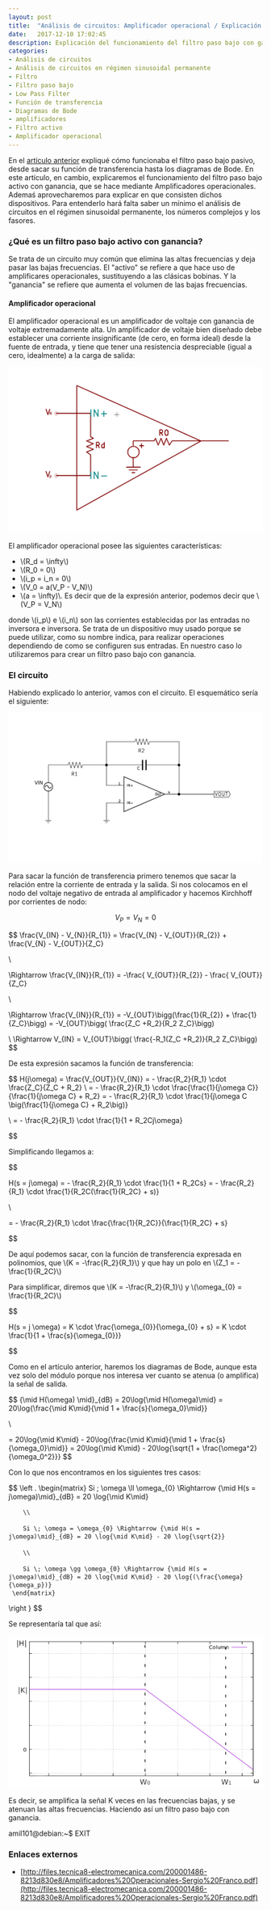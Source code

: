 ```yaml
---
layout: post
title:  "Análisis de circuitos: Amplificador operacional / Explicación Filtro Paso Bajo con ganancia usando amplificadores"
date:   2017-12-10 17:02:45
description: Explicación del funcionamiento del filtro paso bajo con ganacia.
categories:
- Análisis de circuitos
- Análisis de circuitos en régimen sinusoidal permanente
- Filtro
- Filtro paso bajo
- Low Pass Filter
- Función de transferencia
- Diagramas de Bode
- amplificadores
- Filtro activo
- Amplificador operacional
---
```


En el [artículo anterior](../Filtro-paso-bajo/) expliqué cómo funcionaba el filtro paso bajo pasivo, desde sacar su función de transferencia hasta los diagramas de Bode. En este artículo, en cambio, explicaremos el funcionamiento del filtro paso bajo activo con ganancia, que se hace mediante Amplificadores operacionales. Ademaś aprovecharemos para explicar en que consisten dichos dispositivos. Para entenderlo hará falta saber un mínimo el análisis de circuitos en el régimen sinusoidal permanente, los números complejos y los fasores.

### ¿Qué es un filtro paso bajo activo con ganancia?
Se trata de un circuito muy común que elimina las altas frecuencias y deja pasar las bajas frecuencias. El "activo" se refiere a que hace uso de amplificares operacionales, sustituyendo a las clásicas bobinas. Y la "ganancia" se refiere que aumenta el volumen de las bajas frecuencias.

#### Amplificador operacional
El amplificador operacional es un amplificador de voltaje con ganancia de voltaje extremadamente alta. Un amplificador de voltaje bien diseñado debe establecer una corriente insignificante (de cero, en forma ideal) desde la fuente de entrada, y tiene que tener una resistencia despreciable (igual a cero, idealmente) a la carga de salida:

![Amplificador operacional](../images/ampop.png)

El amplificador operacional posee las siguientes características:

* \\(R_d = \infty\\)
* \\(R_0 = 0\\)
* \\(i_p = i_n = 0\\)
* \\(V_0 = a(V_P - V_N)\\)
* \\(a = \infty)\\. Es decir que de la expresión anterior, podemos decir que \\(V_P = V_N\\)

donde \\(i_p\\) e \\(i_n\\) son las corrientes establecidas por las entradas no inversora e inversora. Se trata de un dispositivo muy usado porque se puede utilizar, como su nombre indica, para realizar operaciones dependiendo de como se configuren sus entradas. En nuestro caso lo utilizaremos para crear un filtro paso bajo con ganancia.

### El circuito

Habiendo explicado lo anterior, vamos con el circuito. El esquemático sería el siguiente:

![Esquemático](../images/FiltroPasoBajoGananciaSchematic.png)

Para sacar la función de transferencia primero tenemos que sacar la relación entre la corriente de entrada y la salida. Si nos colocamos en el nodo del voltaje negativo de entrada al amplificador y hacemos Kirchhoff por corrientes de nodo:

$$
V_{P} = V_{N} = 0
$$

$$
\frac{V_{IN} - V_{N}}{R_{1}} = \frac{V_{N} - V_{OUT}}{R_{2}} + \frac{V_{N} - V_{OUT}}{Z_C}

\\

\Rightarrow \frac{V_{IN}}{R_{1}} = -\frac{ V_{OUT}}{R_{2}} - \frac{ V_{OUT}}{Z_C}

\\

\Rightarrow \frac{V_{IN}}{R_{1}} = -V_{OUT}\bigg(\frac{1}{R_{2}} + \frac{1}{Z_C}\bigg) = -V_{OUT}\bigg( \frac{Z_C +R_2}{R_2 Z_C}\bigg)

\\
\Rightarrow V_{IN} = V_{OUT}\bigg( \frac{-R_1(Z_C +R_2)}{R_2 Z_C}\bigg)
$$

De esta expresión sacamos la función de transferencia:

$$
H(j\omega) = \frac{V_{OUT}}{V_{IN}} = - \frac{R_2}{R_1} \cdot \frac{Z_C}{Z_C + R_2}
\\
= - \frac{R_2}{R_1} \cdot \frac{\frac{1}{j\omega C}}{\frac{1}{j\omega C} + R_2} = - \frac{R_2}{R_1} \cdot \frac{1}{j\omega C \big(\frac{1}{j\omega C} + R_2\big)}

\\
= - \frac{R_2}{R_1} \cdot \frac{1}{1 + R_2Cj\omega}

$$

Simplificando llegamos a:

$$

H(s = j\omega) = - \frac{R_2}{R_1} \cdot \frac{1}{1 + R_2Cs} = - \frac{R_2}{R_1} \cdot \frac{1}{R_2C(\frac{1}{R_2C} + s)}

\\

=  - \frac{R_2}{R_1} \cdot \frac{\frac{1}{R_2C}}{\frac{1}{R_2C} + s}

$$

De aquí podemos sacar, con la función de transferencia expresada en polinomios, que \\(K = -\frac{R_2}{R_1}\\) y que hay un polo en \\(Z_1 = -\frac{1}{R_2C}\\)

Para simplificar, diremos que \\(K = -\frac{R_2}{R_1}\\) y \\(\omega_{0} = \frac{1}{R_2C}\\)

$$

H(s = j \omega) = K \cdot \frac{\omega_{0}}{\omega_{0} + s} = K \cdot \frac{1}{1 + \frac{s}{\omega_{0}}}

$$

Como en el artículo anterior, haremos los diagramas de Bode, aunque esta vez solo del módulo porque nos interesa ver cuanto se atenua (o amplifica) la señal de salida.


$$
{\mid H(\omega) \mid}_{dB} =  20\log{\mid H(\omega)\mid} = 20\log{\frac{\mid K\mid}{\mid 1 + \frac{s}{\omega_0}\mid}}

\\

= 20\log{\mid K\mid} - 20\log{\frac{\mid K\mid}{\mid 1 + \frac{s}{\omega_0}\mid}} = 20\log{\mid K\mid} - 20\log{\sqrt{1 + \frac{\omega^2}{\omega_0^2}}}
$$

Con lo que nos encontramos en los siguientes tres casos:

$$
\left .
     \begin{matrix}
        Si \; \omega \ll \omega_{0} \Rightarrow {\mid H(s = j\omega)\mid}_{dB} = 20 \log{\mid K\mid}

        \\

        Si \; \omega = \omega_{0} \Rightarrow {\mid H(s = j\omega)\mid}_{dB} = 20 \log{\mid K\mid} - 20 \log{\sqrt{2}}

        \\

        Si \; \omega \gg \omega_{0} \Rightarrow {\mid H(s = j\omega)\mid}_{dB} = 20 \log{\mid K\mid} - 20 \log{(\frac{\omega}{\omega_p})}
     \end{matrix}
  \right \}
$$

Se representaría tal que así:

![Gráfica módulo filtro paso bajo con ganacia](../images/lowPassFilterGain.png)

Es decir, se amplifica la señal K veces en las frecuencias bajas, y se atenuan las altas frecuencias. Haciendo así un filtro paso bajo con ganancia.


amil101@debian:~$ EXIT


### Enlaces externos
* [http://files.tecnica8-electromecanica.com/200001486-8213d830e8/Amplificadores%20Operacionales-Sergio%20Franco.pdf](http://files.tecnica8-electromecanica.com/200001486-8213d830e8/Amplificadores%20Operacionales-Sergio%20Franco.pdf)
